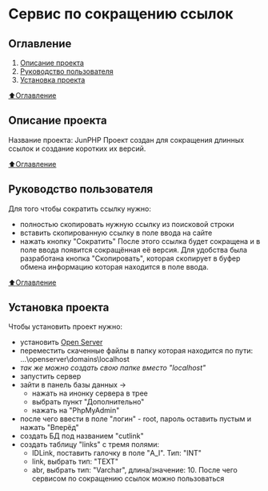 # Сервис по сокращению ссылок

## Оглавление 

1. [Описание проекта](#Описание-проекта)
2. [Руководство пользователя](#Руководство-пользователя)
3. [Установка проекта](#Установка-проекта) 

[:arrow_up:Оглавление](#Оглавление)
## Описание проекта 
Название проекта: JunPHP
Проект создан для сокращения длинных ссылок и создание коротких их версий.

[:arrow_up:Оглавление](#Оглавление)
## Руководство пользователя 
Для того чтобы сократить ссылку нужно:
- полностью скопировать нужную ссылку из поисковой строки
- вставить скопированную ссылку в поле ввода на сайте
- нажать кнопку "Сократить"
После этого ссылка будет сокращена и в поле ввода появится сокращённая её версия. 
Для удобства была разработана кнопка "Скопировать", которая скопирует в буфер обмена информацию которая находится в поле ввода.

[:arrow_up:Оглавление](#Оглавление)
## Установка проекта 
Чтобы установить проект нужно:
- установить [Open Server](https://ospanel.io/download/)
- переместить скаченные файлы в папку которая находится по пути: ...\openserver\domains\localhost
- _так же можно создать свою папке вместо "localhost"_
- запустить сервер 
- зайти в панель базы данных -> 
	- нажать на инонку сервера в трее 
	- выбрать пункт "Дополнительно"
	- нажать на "PhpMyAdmin"
- после чего ввести в поле "логин" - root, пароль оставить пустым и нажать "Вперёд"
- создать БД под названием "cutlink"
- создать таблицу "links" с тремя полями:
	- IDLink, поставить галочку в поле "A_I". Тип: "INT"
	- link, выбрать тип: "TEXT"
	- abr, выбрать тип: "Varchar", длина/значение: 10.
После чего сервисом по сокращению ссылок можно пользоваться
